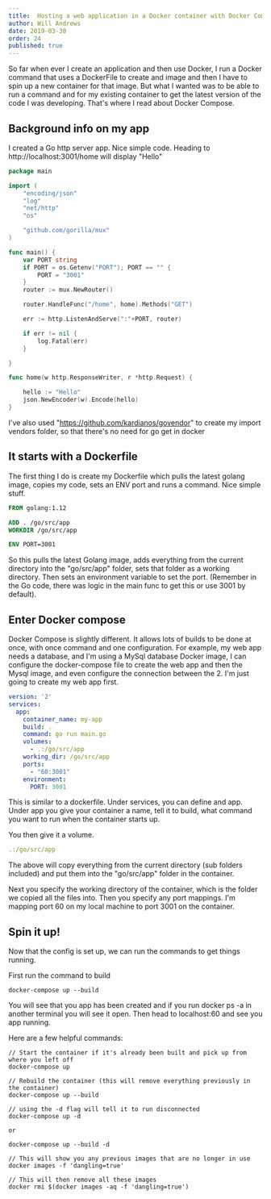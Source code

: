 ```yaml
---
title:  Hosting a web application in a Docker container with Docker Compose
author: Will Andrews
date: 2019-03-30
order: 24
published: true
---
```


So far when ever I create an application and then use Docker, I run a Docker command that uses a DockerFile to create and image and then I have to spin up a new container for that image. But what I wanted was to be able to run a command and for my existing container to get the latest version of the code I was developing. That's where I read about Docker Compose.


## Background info on my app

I created a Go http server app. Nice simple code. Heading to http://localhost:3001/home will display "Hello"

``` go
package main

import (
	"encoding/json"
	"log"
	"net/http"
	"os"

	"github.com/gorilla/mux"
)

func main() {
	var PORT string
	if PORT = os.Getenv("PORT"); PORT == "" {
		PORT = "3001"
	}
	router := mux.NewRouter()

	router.HandleFunc("/home", home).Methods("GET")

	err := http.ListenAndServe(":"+PORT, router)

	if err != nil {
		log.Fatal(err)
	}

}

func home(w http.ResponseWriter, r *http.Request) {

	hello := "Hello"
	json.NewEncoder(w).Encode(hello)
}
```

I've also used "https://github.com/kardianos/govendor" to create my import vendors folder, so that there's no need for go get in docker

## It starts with a Dockerfile

The first thing I do is create my Dockerfile which pulls the latest golang image, copies my code, sets an ENV port and runs a command. Nice simple stuff.

``` dockerfile
FROM golang:1.12

ADD . /go/src/app
WORKDIR /go/src/app

ENV PORT=3001

```

So this pulls the latest Golang image, adds everything from the current directory into the "go/src/app" folder, sets that folder as a working directory. Then sets an environment variable to set the port. (Remember in the Go code, there was logic in the main func to get this or use 3001 by default).

## Enter Docker compose

Docker Compose is slightly different. It allows lots of builds to be done at once, with once command and one configuration. For example, my web app needs a database, and I'm using a MySql database Docker image, I can configure the docker-compose file to create the web app and then the Mysql image, and even configure the connection between the 2. I'm just going to create my web app first.

``` yml
version: '2'
services:
  app:
    container_name: my-app
    build: .
    command: go run main.go
    volumes:
      - .:/go/src/app
    working_dir: /go/src/app
    ports:
      - "60:3001"
    environment:
      PORT: 3001
```

This is similar to a dockerfile. Under services, you can define and app. Under app you give your container a name, tell it to build, what command you want to run when the container starts up.

You then give it a volume. 
``` yml
.:/go/src/app
```
The above will copy everything from the current directory (sub folders included) and put them into the "go/src/app" folder in the container.

Next you specify the working directory of the container, which is the folder we copied all the files into. Then you specify any port mappings. I'm mapping port 60 on my local machine to port 3001 on the container.

## Spin it up!

Now that the config is set up, we can run the commands to get things running.

First run the command to build
```
docker-compose up --build
```

You will see that you app has been created and if you run docker ps -a in another terminal you will see it open. Then head to localhost:60 and see you app running.

Here are a few helpful commands:

```
// Start the container if it's already been built and pick up from where you left off
docker-compose up
```

```
// Rebuild the container (this will remove everything previously in the container)
docker-compose up --build
```

```
// using the -d flag will tell it to run disconnected 
docker-compose up -d

or

docker-compose up --build -d
```

```
// This will show you any previous images that are no longer in use
docker images -f 'dangling=true'

// This will then remove all these images
docker rmi $(docker images -aq -f 'dangling=true')
```